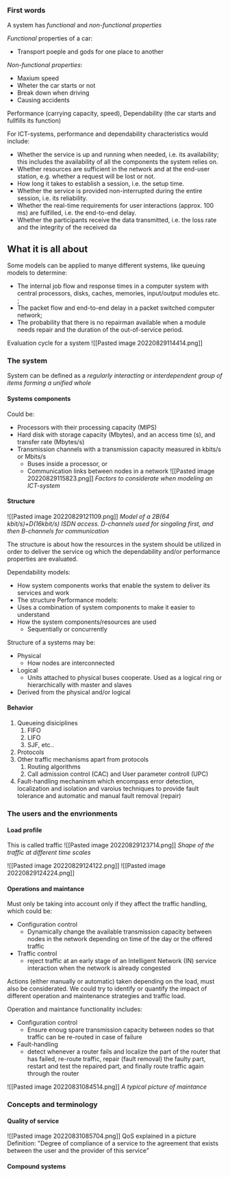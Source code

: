 ### First words
A system has *functional* and *non-functional properties* 

*Functional* properties of a car: 
- Transport poeple and gods for one place to another

*Non-functional properties*:
- Maxium speed 
- Wheter the car starts or not
- Break down when driving
- Causing accidents

Performance (carrying capacity, speed), Dependability (the car starts and fullfills its function)

For ICT-systems, performance and dependability characteristics would include:
- Whether the service is up and running when needed, i.e. its availability; this includes the availability of all the components the system relies on. 
- Whether resources are sufficient in the network and at the end-user station, e.g. whether a request will be lost or not. 
- How long it takes to establish a session, i.e. the setup time. 
- Whether the service is provided non-interrupted during the entire session, i.e. its reliability. 
- Whether the real-time requirements for user interactions (approx. 100 ms) are fulfilled, i.e. the end-to-end delay. 
- Whether the participants receive the data transmitted, i.e. the loss rate and the integrity of the received da

## What it is all about
Some models can be applied to manye different systems, like queuing models to determine:
- The internal job flow and response times in a computer system with central processors, disks, caches, memories, input/output modules etc. ;
- The packet flow and end-to-end delay in a packet switched computer network; 
- The probability that there is no repairman available when a module needs repair and the duration of the out-of-service period.

Evaluation cycle for a system
![[Pasted image 20220829114414.png]]
### The system
System can be defined as a *regularly interacting* or *interdependent group of items forming a unified whole*

#### Systems components
Could be:
- Processors with their processing capacity (MIPS)
- Hard disk with storage capacity (Mbytes), and an access time (s), and transfer rate (Mbytes/s)
- Transmission channels with a transmission capacity measured in kbits/s or Mbits/s
	- Buses inside a processor, or
	- Communication links between nodes in a network
![[Pasted image 20220829115823.png]]
	*Factors to considerate when modeling an ICT-system*

#### Structure
![[Pasted image 20220829121109.png]]
	*Model of a 2B(64 kbit/s)+D(16kbit/s) ISDN access. D-channels used for singaling first, and then B-channels for communication*

The structure is about how the resources in the system should be utilized in order to deliver the service og which the dependability and/or performance properties are evaluated.

Dependability models:
- How system components works that enable the system to deliver its services and work
- The structure
Performance models:
- Uses a combination of system components to make it easier to understand
- How the system components/resources are used
	- Sequentially or concurrently

Structure of a systems may be:
- Physical 
	- How nodes are interconnected
- Logical
	- Units attached to physical buses cooperate. Used as a logical ring or hierarchically with master and slaves
- Derived from the physical and/or logical

#### Behavior
1. Queueing disiciplines
	1. FIFO
	2. LIFO
	3. SJF, etc..
2. Protocols
3. Other traffic mechanisms apart from protocols
	1. Routing algorithms
	2. Call admission control (CAC) and User parameter controll (UPC)
4. Fault-handling mechaninsm which encompass error detection, localization and isolation and varoius techniques to provide fault tolerance and automatic and manual fault removal (repair)


### The users and the envrionments
#### Load profile
This is called traffic
![[Pasted image 20220829123714.png]]
	*Shape of the traffic at different time scales*

![[Pasted image 20220829124122.png]]
![[Pasted image 20220829124224.png]]

#### Operations and maintance
Must only be taking into account only if they affect the traffic handling, which could be:
- Configuration control
	- Dynamically change the available transmission capacity between nodes in the network depending on time of the day or the offered traffic
- Traffic control
	- reject traffic at an early stage of an Intelligent Network (IN) service interaction when the network is already congested

Actions (either manually or automatic) taken depending on the load, must also be considerated. We could try to identify or quantify the impact of different operation and maintenance strategies and traffic load.

Operation and maintance functionality includes:
- Configuration control
	- Ensure enoug spare transmission capacity between nodes so that traffic can be re-routed in case of failure
- Fault-handling
	- detect whenever a router fails and localize the part of the router that has failed, re-route traffic, repair (fault removal) the faulty part, restart and test the repaired part, and finally route traffic again through the router


![[Pasted image 20220831084514.png]]
	*A typical picture of maintance*

### Concepts and terminology
#### Quality of service
![[Pasted image 20220831085704.png]]
	QoS explained in a picture
Definition: "Degree of compliance of a service to the agreement that exists between the user and the provider of this service"

#### Compound systems

